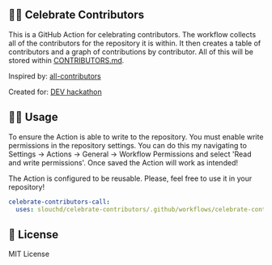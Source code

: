 🎉✨ Celebrate Contributors
---
This is a GitHub Action for celebrating contributors. The workflow collects all of the contributors for the repository it is within. It then creates a table of contributors and a graph of contributions by contributor. All of this will be stored within [CONTRIBUTORS.md](CONTRIBUTORS.md).

Inspired by: [all-contributors](https://github.com/all-contributors/all-contributors)

Created for: [DEV hackathon](https://dev.to/devteam/announcing-the-github-dev-2023-hackathon-4ocn)

🧑‍💻 Usage
---
To ensure the Action is able to write to the repository. You must enable write permissions in the repository settings. You can do this my navigating to Settings -> Actions -> General -> Workflow Permissions and select 'Read and write permissions'. Once saved the Action will work as intended!

The Action is configured to be reusable. Please, feel free to use it in your repository!

```yaml
celebrate-contributors-call:
  uses: slouchd/celebrate-contributors/.github/workflows/celebrate-contributors.yml@main
```

🪪 License
---
MIT License